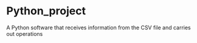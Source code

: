 # Python_project
A Python software that receives information from the CSV file and carries out operations
